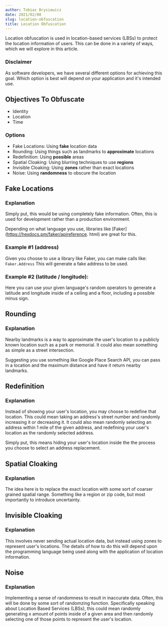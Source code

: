 ```yaml
---
author: Tobias Brysiewicz
date: 2021/02/08
slug: location-obfuscation
title: Location Obfuscation
---
```


Location obfuscation is used in location-based services (LBSs) to protect the location
information of users. This can be done in a variety of ways, which we will explore in this article.

### Disclaimer

As software developers, we have several different options for achieving this goal. Which option
is best will depend on your application and it's intended use.

## Objectives To Obfuscate

- Identity
- Location
- Time

### Options

- Fake Locations: Using **fake** location data
- Rounding: Using things such as landmarks to **approximate** locations
- Redefinition: Using **possible** areas
- Spatial Cloaking: Using blurring techniques to use **regions**
- Invisible Cloaking: Using **zones** rather than exact locations
- Noise: Using **randomness** to obscure the location

## Fake Locations

### Explanation

Simply put, this would be using completely fake information. Often, this is used for
development rather than a production environment.

Depending on what language you use, libraries like [Faker](https://hexdocs.pm/faker/apireference.
html) are great for this.

### Example #1 (address)

Given you choose to use a library like Faker, you can make calls like:
`Faker.Address`
This will generate a fake address to be used.

### Example #2 (latitude / longitude):

Here you can use your given language's random operators to generate a latitude and longitude
inside of a ceiling and a floor, including a possible minus sign.


## Rounding

### Explanation

Nearby landmarks is a way to approximate the user's location to a publicly known location such
as a park or memorial. It could also mean something as simple as a street intersection.

Suggesting you use something like Google Place Search API, you can pass in a location and the maximum distance and have it return nearby landmarks.


## Redefinition

### Explanation

Instead of showing your user's location, you may choose to redefine that location. This could
mean taking an address's street number and randomly increasing it or decreasing it. It could
also mean randomly selecting an address within 1 mile of the given address, and redefining
your user's location as the randomly selected address.

Simply put, this means hiding your user's location inside the the process you choose to select an
address replacement.


## Spatial Cloaking

### Explanation

The idea here is to replace the exact location with some sort of coarser grained spatial range.
Something like a region or zip code, but most importantly to introduce uncertainty.


## Invisible Cloaking

### Explanation

This involves never sending actual location data, but instead using zones to represent user's
locations. The details of how to do this will depend upon the programming language being used
along with the application of location information.


## Noise

### Explanation

Implementing a sense of randomness to result in inaccurate data. Often, this will be done by
some sort of randomzing function. Specifically speaking about Location Based Services (LBSs),
this could mean randomly generating x amount of points inside of a given area and then
randomly selecting one of those points to represent the user's location.































